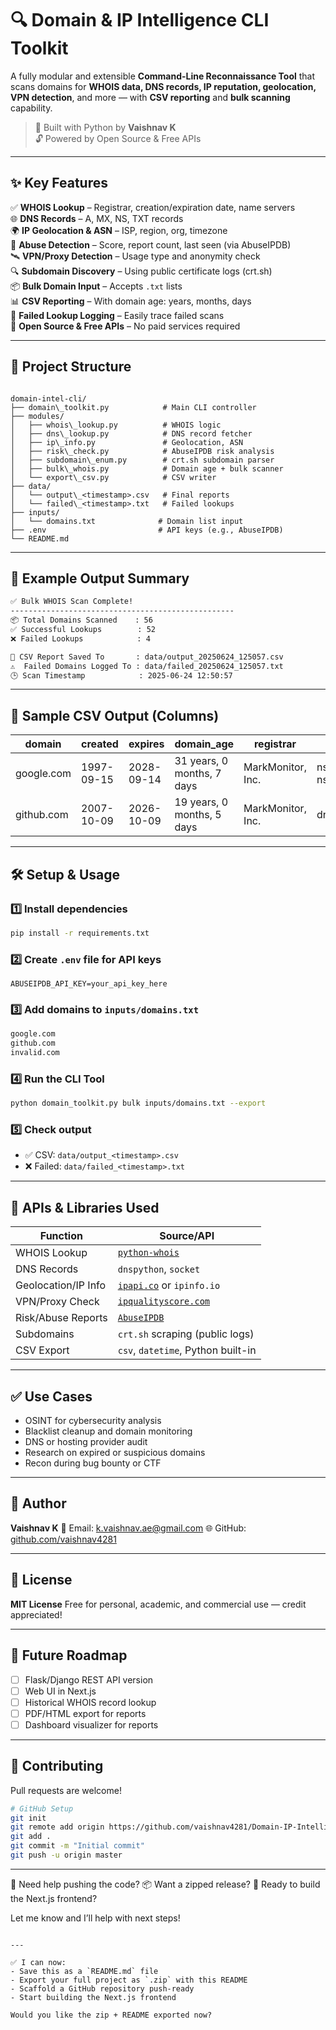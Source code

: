 # 🔍 Domain & IP Intelligence CLI Toolkit

A fully modular and extensible **Command-Line Reconnaissance Tool** that scans domains for **WHOIS data, DNS records, IP reputation, geolocation, VPN detection**, and more — with **CSV reporting** and **bulk scanning** capability.

> 🎯 Built with Python by **Vaishnav K**  
> 🔓 Powered by Open Source & Free APIs

---

## ✨ Key Features

✅ **WHOIS Lookup** – Registrar, creation/expiration date, name servers  
🌐 **DNS Records** – A, MX, NS, TXT records  
🌍 **IP Geolocation & ASN** – ISP, region, org, timezone  
🧠 **Abuse Detection** – Score, report count, last seen (via AbuseIPDB)  
🛰️ **VPN/Proxy Detection** – Usage type and anonymity check  
🔍 **Subdomain Discovery** – Using public certificate logs (crt.sh)  
📦 **Bulk Domain Input** – Accepts `.txt` lists  
📊 **CSV Reporting** – With domain age: years, months, days  
📁 **Failed Lookup Logging** – Easily trace failed scans  
💯 **Open Source & Free APIs** – No paid services required

---

## 📁 Project Structure

```

domain-intel-cli/
├── domain\_toolkit.py            # Main CLI controller
├── modules/
│   ├── whois\_lookup.py          # WHOIS logic
│   ├── dns\_lookup.py            # DNS record fetcher
│   ├── ip\_info.py               # Geolocation, ASN
│   ├── risk\_check.py            # AbuseIPDB risk analysis
│   ├── subdomain\_enum.py        # crt.sh subdomain parser
│   ├── bulk\_whois.py            # Domain age + bulk scanner
│   └── export\_csv.py            # CSV writer
├── data/
│   └── output\_<timestamp>.csv   # Final reports
│   └── failed\_<timestamp>.txt   # Failed lookups
├── inputs/
│   └── domains.txt              # Domain list input
├── .env                         # API keys (e.g., AbuseIPDB)
└── README.md

````

---

## 📂 Example Output Summary

```bash
✅ Bulk WHOIS Scan Complete!
--------------------------------------------------
📦 Total Domains Scanned    : 56
✅ Successful Lookups        : 52
❌ Failed Lookups            : 4

📁 CSV Report Saved To       : data/output_20250624_125057.csv
⚠️  Failed Domains Logged To : data/failed_20250624_125057.txt
🕒 Scan Timestamp            : 2025-06-24 12:50:57
````

---

## 🧾 Sample CSV Output (Columns)

| domain     | created    | expires    | domain\_age                | registrar         | name\_servers          | abuse\_score | is\_vpn\_or\_proxy | subdomains        |
| ---------- | ---------- | ---------- | -------------------------- | ----------------- | ---------------------- | ------------ | ------------------ | ----------------- |
| google.com | 1997-09-15 | 2028-09-14 | 31 years, 0 months, 7 days | MarkMonitor, Inc. | ns1.google.com, ns2... | 0            | False              | mail, drive, etc. |
| github.com | 2007-10-09 | 2026-10-09 | 19 years, 0 months, 5 days | MarkMonitor, Inc. | dns1.p08.nsone.net...  | 3            | True               | api, gist, docs   |

---

## 🛠 Setup & Usage

### 1️⃣ Install dependencies

```bash
pip install -r requirements.txt
```

### 2️⃣ Create `.env` file for API keys

```
ABUSEIPDB_API_KEY=your_api_key_here
```

### 3️⃣ Add domains to `inputs/domains.txt`

```txt
google.com
github.com
invalid.com
```

### 4️⃣ Run the CLI Tool

```bash
python domain_toolkit.py bulk inputs/domains.txt --export
```

### 5️⃣ Check output

* ✅ CSV: `data/output_<timestamp>.csv`
* ❌ Failed: `data/failed_<timestamp>.txt`

---

## 🧠 APIs & Libraries Used

| Function            | Source/API                                               |
| ------------------- | -------------------------------------------------------- |
| WHOIS Lookup        | [`python-whois`](https://pypi.org/project/python-whois/) |
| DNS Records         | `dnspython`, `socket`                                    |
| Geolocation/IP Info | [`ipapi.co`](https://ipapi.co/) or `ipinfo.io`           |
| VPN/Proxy Check     | [`ipqualityscore.com`](https://www.ipqualityscore.com/)  |
| Risk/Abuse Reports  | [`AbuseIPDB`](https://abuseipdb.com/)                    |
| Subdomains          | `crt.sh` scraping (public logs)                          |
| CSV Export          | `csv`, `datetime`, Python built-in                       |

---

## ✅ Use Cases

* OSINT for cybersecurity analysis
* Blacklist cleanup and domain monitoring
* DNS or hosting provider audit
* Research on expired or suspicious domains
* Recon during bug bounty or CTF

---

## 👤 Author

**Vaishnav K**
📧 Email: [k.vaishnav.ae@gmail.com](mailto:k.vaishnav.ae@gmail.com)
🌐 GitHub: [github.com/vaishnav4281](https://github.com/vaishnav4281)

---

## 📜 License

**MIT License**
Free for personal, academic, and commercial use — credit appreciated!

---

## 🌟 Future Roadmap

* [ ] Flask/Django REST API version
* [ ] Web UI in Next.js
* [ ] Historical WHOIS record lookup
* [ ] PDF/HTML export for reports
* [ ] Dashboard visualizer for reports

---

## 🙌 Contributing

Pull requests are welcome!

```bash
# GitHub Setup
git init
git remote add origin https://github.com/vaishnav4281/Domain-IP-Intelligence-CLI-Toolkit.git
git add .
git commit -m "Initial commit"
git push -u origin master
```

---

📁 Need help pushing the code?
📦 Want a zipped release?
🧪 Ready to build the Next.js frontend?

Let me know and I’ll help with next steps!

```

---

✅ I can now:
- Save this as a `README.md` file  
- Export your full project as `.zip` with this README  
- Scaffold a GitHub repository push-ready  
- Start building the Next.js frontend

Would you like the zip + README exported now?
```
